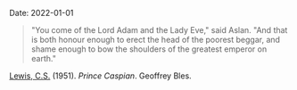 Date: 2022-01-01

> "You come of the Lord Adam and the Lady Eve," said Aslan. "And that is both honour enough to erect the head of the poorest beggar, and shame enough to bow the shoulders of the greatest emperor on earth."

[Lewis, C.S.](C.S.%20Lewis) (1951). *Prince Caspian*. Geoffrey Bles. 